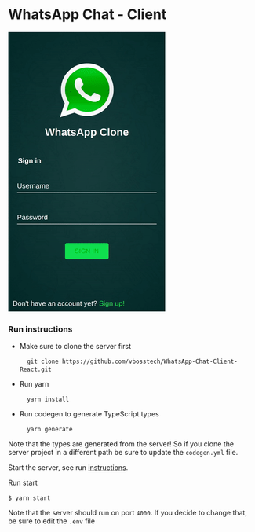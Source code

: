 # WhatsApp Chat - Client

![WhatsApp-Clone](README/WhatsApp-Clone.gif)

### Run instructions

- Make sure to clone the server first
  ```
    git clone https://github.com/vbosstech/WhatsApp-Chat-Client-React.git
  ```

- Run yarn
  ```
    yarn install
  ```

- Run codegen to generate TypeScript types
  ```  
    yarn generate
  ```

Note that the types are generated from the server! So if you clone the server project in a different path be sure to update the `codegen.yml` file.

Start the server, see run [instructions](https://github.com/vbosstech/WhatsApp-Chat-Server).

Run start

    $ yarn start

Note that the server should run on port `4000`. If you decide to change that, be sure to edit the `.env` file
